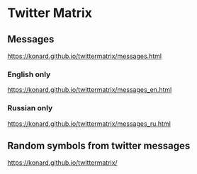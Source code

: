 # Twitter Matrix

## Messages
https://konard.github.io/twittermatrix/messages.html

### English only

https://konard.github.io/twittermatrix/messages_en.html

### Russian only

https://konard.github.io/twittermatrix/messages_ru.html

## Random symbols from twitter messages

https://konard.github.io/twittermatrix/
